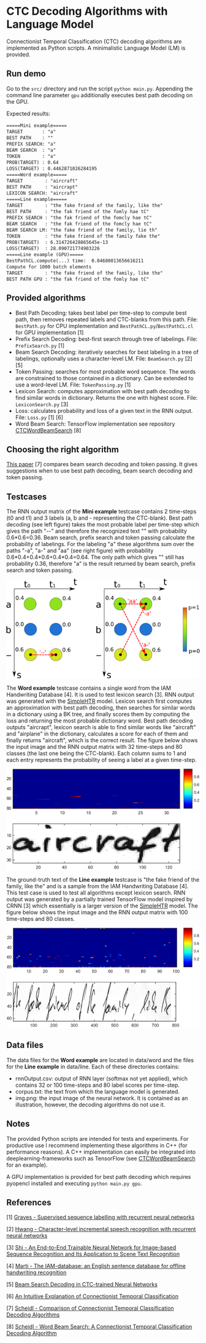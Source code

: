 # CTC Decoding Algorithms with Language Model
Connectionist Temporal Classification (CTC) decoding algorithms are implemented as Python scripts. A minimalistic Language Model (LM) is provided.


## Run demo
Go to the `src/` directory and run the script ```python main.py```.
Appending the command line parameter ```gpu``` additionally executes best path decoding on the GPU.

Expected results:
```
=====Mini example=====
TARGET       : "a"
BEST PATH    : ""
PREFIX SEARCH: "a"
BEAM SEARCH  : "a"
TOKEN        : "a"
PROB(TARGET) : 0.64
LOSS(TARGET) : 0.4462871026284195
=====Word example=====
TARGET        : "aircraft"
BEST PATH     : "aircrapt"
LEXICON SEARCH: "aircraft"
=====Line example=====
TARGET        : "the fake friend of the family, like the"
BEST PATH     : "the fak friend of the fomly hae tC"
PREFIX SEARCH : "the fak friend of the fomcly hae tC"
BEAM SEARCH   : "the fak friend of the fomcly hae tC"
BEAM SEARCH LM: "the fake friend of the family, lie th"
TOKEN         : "the fake friend of the family fake the"
PROB(TARGET)  : 6.314726428865645e-13
LOSS(TARGET)  : 28.090721774903226
=====Line example (GPU)=====
BestPathCL.compute(...) time:  0.04680013656616211
Compute for 1000 batch elements
TARGET        : "the fake friend of the family, like the"
BEST PATH GPU : "the fak friend of the fomly hae tC"
```


## Provided algorithms
* Best Path Decoding: takes best label per time-step to compute best path, then removes repeated labels and CTC-blanks from this path. File: `BestPath.py` for CPU implementation and `BestPathCL.py`/`BestPathCL.cl` for GPU implementation \[1\]
* Prefix Search Decoding: best-first search through tree of labelings. File: `PrefixSearch.py` \[1\]
* Beam Search Decoding: iteratively searches for best labeling in a tree of labelings, optionally uses a character-level LM. File: `BeamSearch.py` \[2\] \[5\]
* Token Passing: searches for most probable word sequence. The words are constrained to those contained in a dictionary. Can be extended to use a word-level LM. File: `TokenPassing.py` \[1\]
* Lexicon Search: computes approximation with best path decoding to find similar words in dictionary. Returns the one with highest score. File: `LexiconSearch.py` \[3\]
* Loss: calculates probability and loss of a given text in the RNN output. File: `Loss.py` \[1\] \[6\]
* Word Beam Search: TensorFlow implementation see repository [CTCWordBeamSearch](https://github.com/githubharald/CTCWordBeamSearch) \[8\]


## Choosing the right algorithm
[This paper](./doc/comparison.pdf) \[7\] compares beam search decoding and token passing.
It gives suggestions when to use best path decoding, beam search decoding and token passing.


## Testcases

The RNN output matrix of the **Mini example** testcase contains 2 time-steps (t0 and t1) and 3 labels (a, b and - representing the CTC-blank).
Best path decoding (see left figure) takes the most probable label per time-step which gives the path "--" and therefore the recognized text "" with probability 0.6\*0.6=0.36.
Beam search, prefix search and token passing calculate the probability of labelings. 
For the labeling "a" these algorithms sum over the paths "-a", "a-" and "aa" (see right figure) with probability 0.6\*0.4+0.4\*0.6+0.4*0.4=0.64.
The only path which gives "" still has probability 0.36, therefore "a" is the result returned by beam search, prefix search and token passing.

![mini](./doc/mini.png)

The **Word example** testcase contains a single word from the IAM Handwriting Database \[4\]. 
It is used to test lexicon search \[3\].
RNN output was generated with the [SimpleHTR](https://github.com/githubharald/SimpleHTR) model.
Lexicon search first computes an approximation with best path decoding, then searches for similar words in a dictionary using a BK tree, and finally scores them by computing the loss and returning the most probable dictionary word.
Best path decoding outputs "aircrapt", lexicon search is able to find similar words like "aircraft" and "airplane" in the dictionary, calculates a score for each of them and finally returns "aircraft", which is the correct result.
The figure below shows the input image and the RNN output matrix with 32 time-steps and 80 classes (the last one being the CTC-blank).
Each column sums to 1 and each entry represents the probability of seeing a label at a given time-step.


![word](./doc/word.png)

The ground-truth text of the **Line example** testcase is "the fake friend of the family, like the" and is a sample from the IAM Handwriting Database \[4\]. 
This test case is used to test all algorithms except lexicon search.
RNN output was generated by a partially trained TensorFlow model inspired by CRNN \[3\] which essentially is a larger version of the [SimpleHTR](https://github.com/githubharald/SimpleHTR) model.
The figure below shows the input image and the RNN output matrix with 100 time-steps and 80 classes. 

![line](./doc/line.png)




## Data files
The data files for the **Word example** are located in data/word and the files for the **Line example** in data/line.
Each of these directories contains:
* rnnOutput.csv: output of RNN layer (softmax not yet applied), which contains 32 or 100 time-steps and 80 label scores per time-step.
* corpus.txt: the text from which the language model is generated.
* img.png: the input image of the neural network. It is contained as an illustration, however, the decoding algorithms do not use it.


## Notes
The provided Python scripts are intended for tests and experiments. 
For productive use I recommend implementing these algorithms in C++ (for performance reasons).
A C++ implementation can easily be integrated into deeplearning-frameworks such as TensorFlow (see [CTCWordBeamSearch](https://github.com/githubharald/CTCWordBeamSearch) for an example).

A GPU implementation is provided for best path decoding which requires pyopencl installed and executing `python main.py gpu`.


## References

\[1\] [Graves - Supervised sequence labelling with recurrent neural networks](https://www.cs.toronto.edu/~graves/preprint.pdf)

\[2\] [Hwang - Character-level incremental speech recognition with recurrent neural networks](https://arxiv.org/pdf/1601.06581.pdf)

\[3\] [Shi - An End-to-End Trainable Neural Network for Image-based Sequence Recognition and Its Application to Scene Text Recognition](https://arxiv.org/pdf/1507.05717.pdf)

\[4\] [Marti - The IAM-database: an English sentence database for offline handwriting recognition](http://www.fki.inf.unibe.ch/databases/iam-handwriting-database)

\[5\] [Beam Search Decoding in CTC-trained Neural Networks](https://towardsdatascience.com/5a889a3d85a7)

\[6\] [An Intuitive Explanation of Connectionist Temporal Classification](https://towardsdatascience.com/3797e43a86c)

\[7\] [Scheidl - Comparison of Connectionist Temporal Classification Decoding Algorithms](./doc/comparison.pdf)

\[8\] [Scheidl - Word Beam Search: A Connectionist Temporal Classification Decoding Algorithm](https://repositum.tuwien.ac.at/obvutwoa/download/pdf/2774578)
